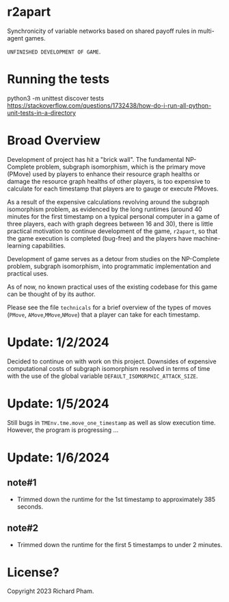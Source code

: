# r2apart

Synchronicity of variable networks based on shared payoff rules in multi-agent games. 

`UNFINISHED DEVELOPMENT OF GAME`.

# Running the tests
python3 -m unittest discover tests
https://stackoverflow.com/questions/1732438/how-do-i-run-all-python-unit-tests-in-a-directory

# Broad Overview
Development of project has hit a "brick 
wall". The fundamental NP-Complete problem,
subgraph isomorphism, which is the primary
move (PMove) used by players to enhance their
resource graph healths or damage the resource
graph healths of other players, is too 
expensive to calculate for each timestamp 
that players are to gauge or execute PMoves.

As a result of the expensive calculations
revolving around the subgraph isomorphism
problem, as evidenced by the long runtimes
(around 40 minutes for the first timestamp 
on a typical personal computer in a game of 
three players, each with graph degrees 
between 16 and 30), there is little
practical motivation to continue development 
of the game, `r2apart`, so that the game 
execution is completed (bug-free) and the
players have machine-learning capabilities.

Development of game serves as a detour from
studies on the NP-Complete problem, 
subgraph isomorphism, into programmatic
implementation and practical uses.

As of now, no known practical uses of the
existing codebase for this game can be
thought of by its author.

Please see the file `technicals` for a brief
overview of the types of moves (`PMove`,
`AMove`,`MMove`,`NMove`) that a player can
take for each timestamp.

# Update: 1/2/2024

Decided to continue on with work on this project. 
Downsides of expensive computational costs of subgraph
isomorphism resolved in terms of time with the use of
the global variable `DEFAULT_ISOMORPHIC_ATTACK_SIZE`.

# Update: 1/5/2024 

Still bugs in `TMEnv.tme.move_one_timestamp` as 
well as slow execution time. However, the program
is progressing ...

# Update: 1/6/2024
note#1
------
- Trimmed down the runtime for the
1st timestamp to approximately 385 
seconds.

note#2
------
- Trimmed down the runtime for the 
first 5 timestamps to under 2 minutes.

# License?
Copyright 2023 Richard Pham.